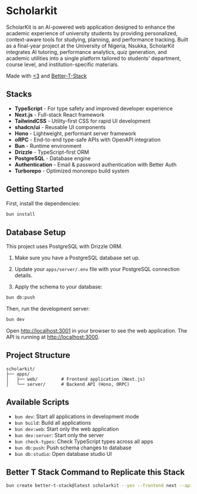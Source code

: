 # Scholarkit

ScholarKit is an AI-powered web application designed to enhance the academic experience of university students by providing personalized, context-aware tools for studying, planning, and performance tracking. Built as a final-year project at the University of Nigeria, Nsukka, ScholarKit integrates AI tutoring, performance analytics, quiz generation, and academic utilities into a single platform tailored to students' department, course level, and institution-specific materials.

Made with [<3](https://studio.firebase.google.com) and [Better-T-Stack](https://github.com/AmanVarshney01/create-better-t-stack)

## Stacks

- **TypeScript** - For type safety and improved developer experience
- **Next.js** - Full-stack React framework
- **TailwindCSS** - Utility-first CSS for rapid UI development
- **shadcn/ui** - Reusable UI components
- **Hono** - Lightweight, performant server framework
- **oRPC** - End-to-end type-safe APIs with OpenAPI integration
- **Bun** - Runtime environment
- **Drizzle** - TypeScript-first ORM
- **PostgreSQL** - Database engine
- **Authentication** - Email & password authentication with Better Auth
- **Turborepo** - Optimized monorepo build system

## Getting Started

First, install the dependencies:

```bash
bun install
```

## Database Setup

This project uses PostgreSQL with Drizzle ORM.

1. Make sure you have a PostgreSQL database set up.
2. Update your `apps/server/.env` file with your PostgreSQL connection details.

3. Apply the schema to your database:

```bash
bun db:push
```

Then, run the development server:

```bash
bun dev
```

Open [http://localhost:3001](http://localhost:3001) in your browser to see the web application.
The API is running at [http://localhost:3000](http://localhost:3000).

## Project Structure

```
scholarkit/
├── apps/
│   ├── web/         # Frontend application (Next.js)
│   └── server/      # Backend API (Hono, ORPC)
```

## Available Scripts

- `bun dev`: Start all applications in development mode
- `bun build`: Build all applications
- `bun dev:web`: Start only the web application
- `bun dev:server`: Start only the server
- `bun check-types`: Check TypeScript types across all apps
- `bun db:push`: Push schema changes to database
- `bun db:studio`: Open database studio UI

## Better T Stack Command to Replicate this Stack

```bash
bun create better-t-stack@latest scholarkit --yes --frontend next --api orpc --database postgres --db-setup supabase
```
